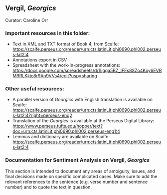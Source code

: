 ## Vergil, _Georgics_
Curator: Caroline Orr

### Important resources in this folder: 
* Text in XML and TXT format of Book 4, from Scaife: https://scaife.perseus.org/reader/urn:cts:latinLit:phi0690.phi002.perseus-lat2:4
* Annotations export in CSV
* Spreadsheet with the work-in-progress annotations: https://docs.google.com/spreadsheets/d/1ljqga5BZ_IFEs8SZo4Kxy6EVRM9RLKkjc8r9An9VVs4/edit?usp=sharing

### Other useful resources: 
* A parallel version of _Georgics_ with English translation is available on Scaife: https://scaife.perseus.org/reader/urn:cts:latinLit:phi0690.phi002.perseus-lat2:4?right=perseus-eng2 
* Translation of the _Georgics_ is available at the Perseus Digital Library: https://www.perseus.tufts.edu/hopper/text?doc=urn:cts:latinLit:phi0690.phi002.perseus-eng1:4
* Lemmas and dictionary are available on Scaife: https://scaife.perseus.org/reader/urn:cts:latinLit:phi0690.phi002.perseus-lat2:4


### Documentation for Sentiment Analysis on Vergil, _Georgics_
This section is intended to document any areas of ambiguity, issues, and final decisions made on specific complicated cases. Make sure to add the relevant references to the sentence (e.g. verse number and sentence number) and to quote the text in question. 
